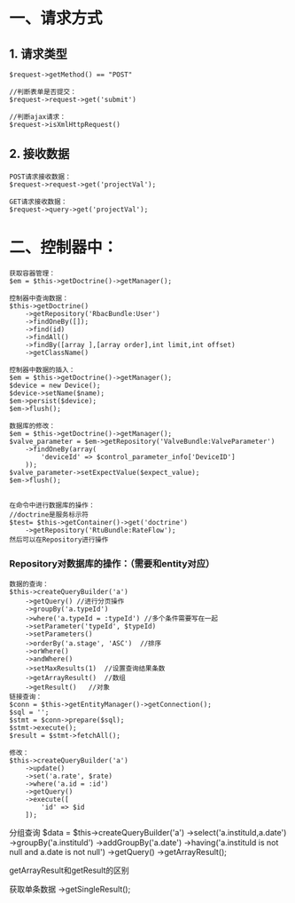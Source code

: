 
# 一、请求方式
## 1. 请求类型
	$request->getMethod() == "POST"
	
	//判断表单是否提交：
	$request->request->get('submit')
	
	//判断ajax请求：
	$request->isXmlHttpRequest()

## 2. 接收数据
	POST请求接收数据：
	$request->request->get('projectVal');
	
	GET请求接收数据：
	$request->query->get('projectVal');

# 二、控制器中：

	获取容器管理：
	$em = $this->getDoctrine()->getManager();
	
	控制器中查询数据：
	$this->getDoctrine()
        ->getRepository('RbacBundle:User')
        ->findOneBy([]);
        ->find(id)
        ->findAll()
        ->findBy([array ],[array order],int limit,int offset)
        ->getClassName()
	
	控制器中数据的插入：        
	$em = $this->getDoctrine()->getManager();
	$device = new Device();
	$device->setName($name);
    $em->persist($device);
    $em->flush();
	
	数据库的修改：
	$em = $this->getDoctrine()->getManager();
	$valve_parameter = $em->getRepository('ValveBundle:ValveParameter')
        ->findOneBy(array(
            'deviceId' => $control_parameter_info['DeviceID']
        ));
	$valve_parameter->setExpectValue($expect_value);
    $em->flush();


	在命令中进行数据库的操作：
	//doctrine是服务标示符
	$test= $this->getContainer()->get('doctrine')
		->getRepository('RtuBundle:RateFlow');
	然后可以在Repository进行操作


### Repository对数据库的操作：（需要和entity对应）
	数据的查询：
	$this->createQueryBuilder('a')
		->getQuery() //进行分页操作
		->groupBy('a.typeId')
		->where('a.typeId = :typeId') //多个条件需要写在一起
        ->setParameter('typeId', $typeId)
        ->setParameters()
        ->orderBy('a.stage', 'ASC')  //排序
        ->orWhere()
        ->andWhere()
        ->setMaxResults(1)  //设置查询结果条数
        ->getArrayResult()  //数组
        ->getResult()   //对象
	链接查询：
	$conn = $this->getEntityManager()->getConnection();
	$sql = '';
	$stmt = $conn->prepare($sql);
    $stmt->execute();
    $result = $stmt->fetchAll();

	修改：
	$this->createQueryBuilder('a')
        ->update()
        ->set('a.rate', $rate)
        ->where('a.id = :id')
        ->getQuery()
        ->execute([
            'id' => $id
        ]);

分组查询
    $data = $this->createQueryBuilder('a')
        ->select('a.instituId,a.date')
        ->groupBy('a.instituId')
        ->addGroupBy('a.date')
        ->having('a.instituId is not null and a.date is not null')
        ->getQuery()
        ->getArrayResult();

getArrayResult和getResult的区别



获取单条数据
->getSingleResult();
            
